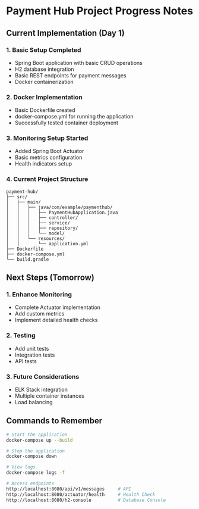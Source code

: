 # Payment Hub Project Progress Notes

## Current Implementation (Day 1)

### 1. Basic Setup Completed
- Spring Boot application with basic CRUD operations
- H2 database integration
- Basic REST endpoints for payment messages
- Docker containerization

### 2. Docker Implementation
- Basic Dockerfile created
- docker-compose.yml for running the application
- Successfully tested container deployment

### 3. Monitoring Setup Started
- Added Spring Boot Actuator
- Basic metrics configuration
- Health indicators setup

### 4. Current Project Structure
```
payment-hub/
├── src/
│   ├── main/
│   │   ├── java/com/example/paymenthub/
│   │   │   ├── PaymentHubApplication.java
│   │   │   ├── controller/
│   │   │   ├── service/
│   │   │   ├── repository/
│   │   │   └── model/
│   │   └── resources/
│   │       └── application.yml
├── Dockerfile
├── docker-compose.yml
└── build.gradle
```

## Next Steps (Tomorrow)

### 1. Enhance Monitoring
- Complete Actuator implementation
- Add custom metrics
- Implement detailed health checks

### 2. Testing
- Add unit tests
- Integration tests
- API tests

### 3. Future Considerations
- ELK Stack integration
- Multiple container instances
- Load balancing

## Commands to Remember
```bash
# Start the application
docker-compose up --build

# Stop the application
docker-compose down

# View logs
docker-compose logs -f

# Access endpoints
http://localhost:8080/api/v1/messages     # API
http://localhost:8080/actuator/health     # Health Check
http://localhost:8080/h2-console          # Database Console
```
